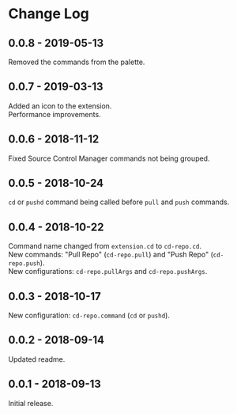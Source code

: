 # Change Log

## 0.0.8 - 2019-05-13
Removed the commands from the palette.

## 0.0.7 - 2019-03-13
Added an icon to the extension.  
Performance improvements.

## 0.0.6 - 2018-11-12
Fixed Source Control Manager commands not being grouped.

## 0.0.5 - 2018-10-24
`cd` or `pushd` command being called before `pull` and `push` commands.

## 0.0.4 - 2018-10-22
Command name changed from `extension.cd` to `cd-repo.cd`.  
New commands: "Pull Repo" (`cd-repo.pull`) and "Push Repo" (`cd-repo.push`).  
New configurations: `cd-repo.pullArgs` and `cd-repo.pushArgs`.

## 0.0.3 - 2018-10-17
New configuration: `cd-repo.command` (`cd` or `pushd`).

## 0.0.2 - 2018-09-14
Updated readme.

## 0.0.1 - 2018-09-13
Initial release.
